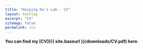 ```yaml
---
title: "Haiping Hu's Lab - CV"
layout: textlay
excerpt: "CV"
sitemap: false
permalink: /cv
---
```


**You can find my [CV]({{ site.baseurl }}/downloads/CV.pdf) here**.
